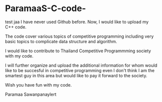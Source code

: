 # ParamaaS-C-code-

test jaa
I have never used Github before.
Now, I would like to upload my C++ code.

The code cover various topics of competitive programming including very basic topics to complicate data structure and algorithm.

I would like to contribute to Thailand Competitive Programmming society with my code.

I will further organize and upload the additional information for whom would like to be succesful in competitive programming even I don't think I am the smartest guy in this area  but would like to pay it forward to the society.

Wish you have fun with my code.

Paramaa Sawanpanaylert
